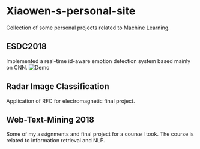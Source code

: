 # Xiaowen-s-personal-site
Collection of some personal projects related to Machine Learning.
## ESDC2018
Implemented a real-time id-aware emotion detection system based mainly on CNN.
![Demo](https://github.com/arora123you/Xiaowen-s-personal-site/blob/master/ESDC2018/Demo1.gif)
## Radar Image Classification
Application of RFC for electromagnetic final project. 
## Web-Text-Mining 2018
Some of my assignments and final project for a course I took. The course is related to information retrieval and NLP.

